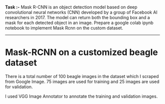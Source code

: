 **Task :-**
Mask R-CNN is an object detection model based on deep convolutional neural networks (CNN) developed by a group of Facebook AI researchers in 2017. The model can return both the bounding box and a mask for each detected object in an image. Prepare a google colab ipynb notebook to implement Mask Rcnn on the custom dataset. 

-------------------------------------------------------------------------------------------------------------------------------------------------------------------------

# Mask-RCNN on a customized beagle dataset

There is a total number of 100 beagle images in the dataset which I scraped from Google Image. 75 images are used for training and 25 images are used for validation.

I used VGG Image Annotator to annotate the training and validation images.
